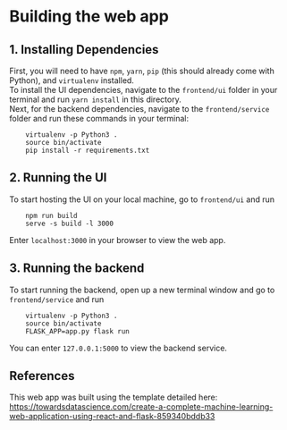 # Building the web app
## 1. Installing Dependencies

  First, you will need to have `npm`, `yarn`, `pip` (this should already come with Python), and `virtualenv` installed.  
  To install the UI dependencies, navigate to the `frontend/ui` folder in your terminal and run `yarn install` in this directory.  
  Next, for the backend dependencies, navigate to the `frontend/service` folder and run these commands in your terminal:
    
        virtualenv -p Python3 .
        source bin/activate
        pip install -r requirements.txt

## 2. Running the UI

  To start hosting the UI on your local machine, go to `frontend/ui` and run
  
        npm run build
        serve -s build -l 3000
        
  Enter `localhost:3000` in your browser to view the web app.

## 3. Running the backend

  To start running the backend, open up a new terminal window and go to `frontend/service` and run
  
        virtualenv -p Python3 .
        source bin/activate
        FLASK_APP=app.py flask run
        
  You can enter `127.0.0.1:5000` to view the backend service.

## References
This web app was built using the template detailed here: https://towardsdatascience.com/create-a-complete-machine-learning-web-application-using-react-and-flask-859340bddb33